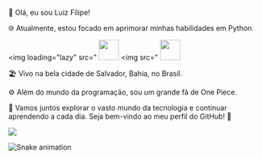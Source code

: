 👋 Olá, eu sou Luiz Filipe!

🌐 Atualmente, estou focado em aprimorar minhas habilidades em Python.

<img loading="lazy" src="
            <img src="https://cdn.jsdelivr.net/gh/devicons/devicon/icons/discordjs/discordjs-plain.svg" width="40" height="40"/> <img src="
            <img src="https://cdn.jsdelivr.net/gh/devicons/devicon/icons/python/python-original.svg" width="40" height="40"/>

🏖️ Vivo na bela cidade de Salvador, Bahia, no Brasil.

⚙️ Além do mundo da programação, sou um grande fã de One Piece.

🚀 Vamos juntos explorar o vasto mundo da tecnologia e continuar aprendendo a cada dia. Seja bem-vindo ao meu perfil do GitHub! 🌟



<a href = "luizbrandaodev@gmail.com"><img loading="lazy" src="https://img.shields.io/badge/Gmail-D14836?style=for-the-badge&logo=gmail&logoColor=white" target="_blank"></a>


![Snake animation](https://github.com/seu-usuário-aqui/seu-usuário-aqui/blob/output/github-contribution-grid-snake.svg)
